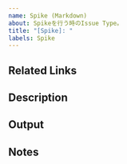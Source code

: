 ```yaml
---
name: Spike (Markdown)
about: Spikeを行う時のIssue Type。
title: "[Spike]: "
labels: Spike
---
```


## Related Links
<!-- 関連する Issue や、 Slack のリンクを記載する。 -->

## Description
<!-- Spikeの内容と理由を記載する。詳細はこちら参照 https://docs.google.com/presentation/d/1-z6B3tyji7bVegMOyEtl__nOQJrHSETmSV6Ti1NTQxU/edit#slide=id.g26536243de2_0_176 -->

## Output
<!-- 調査結果をこちらに記載し、Team全体、またはProduct Ownerへ共有する。 -->

## Notes
<!-- 補足事項を記載する -->
